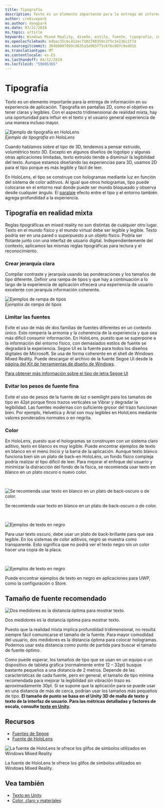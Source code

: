 ```yaml
---
title: Tipografía
description: Texto es un elemento importante para la entrega de información en su experiencia de aplicación.
author: cre8ivepark
ms.author: dongpark
ms.date: 03/21/2018
ms.topic: article
keywords: Windows Mixed Reality, diseño, estilo, fuente, tipografía, interfaz de usuario, experiencia de usuario
ms.openlocfilehash: b4bac35cbc412ec7102748350c2f5c1e236c2f7d
ms.sourcegitcommit: 384b0087899cd835a3a965f75c6f6c607c9edd1b
ms.translationtype: MT
ms.contentlocale: es-ES
ms.lasthandoff: 04/12/2019
ms.locfileid: "59605365"
---
```

# <a name="typography"></a>Tipografía

Texto es un elemento importante para la entrega de información en su experiencia de aplicación. Tipografía en pantallas 2D, como el objetivo es tener claras y legibles. Con el aspecto tridimensional de realidad mixta, hay una oportunidad para influir en el texto y el usuario general experiencia de una manera incluso mayor.

![Ejemplo de tipografía en HoloLens](images/640px-typography-hero2.jpg)<br>
*Ejemplo de tipografía en HoloLens*

Cuando hablamos sobre el tipo de 3D, tendemos a pensar extruido, volumétrico texto 3D. Excepto en algunos diseños de logotipo y algunas otras aplicaciones limitadas, texto extruido tiende a disminuir la legibilidad del texto. Aunque estamos diseñando las experiencias para 3D, usamos 2D para el tipo porque es más legible y fácil de leer.

En HoloLens, el tipo se construye con hologramas mediante luz en función del sistema de color aditivos. Al igual que otros hologramas, tipo puede colocarse en el entorno real donde puede ser mundo bloqueado y observa desde cualquier ángulo. El [paralaje](https://en.wikipedia.org/wiki/Parallax) efecto entre el tipo y el entorno también agrega profundidad a la experiencia.

## <a name="typography-in-mixed-reality"></a>Tipografía en realidad mixta

Reglas tipográficas en mixed reality no son distintas de cualquier otro lugar. Texto en el mundo físico y el mundo virtual debe ser legible y legible. Texto podría ser en una pared o superpuesto a un objeto físico. Podría ser flotante junto con una interfaz de usuario digital. Independientemente del contexto, aplicamos las mismas reglas tipográficas para lectura y el reconocimiento.

### <a name="create-clear-hierarchy"></a>Crear jerarquía clara

Compilar contraste y jerarquía usando las ponderaciones y los tamaños de tipo diferente. Definir una rampa de tipos y que hay a continuación a lo largo de la experiencia de aplicación ofrecerá una experiencia de usuario excelente con jerarquía información coherente.

![Ejemplos de rampa de tipos](images/typography-ramp-1000px.jpg)<br>
*Ejemplos de rampa de tipos*

### <a name="limit-your-fonts"></a>Limitar las fuentes

Evite el uso de más de dos familias de fuentes diferentes en un contexto único. Esto rompería la armonía y la coherencia de la experiencia y que sea más difícil consumir información. En HoloLens, puesto que se superpone a la información del entorno físico, con demasiados estilos de fuente se degradará la experiencia. Segoe UI es la fuente para todos los diseños digitales de Microsoft. Se usa de forma coherente en el shell de Windows Mixed Reality. Puede descargar el archivo de la fuente Segoe UI desde la [página del Kit de herramientas de diseño de Windows](https://docs.microsoft.com/windows/uwp/design-downloads/).

[Para obtener más información sobre el tipo de letra Segoe UI](https://docs.microsoft.com/windows/uwp/design/style/typography)

### <a name="avoid-thin-font-weights"></a>Evitar los pesos de fuente fina

Evite el uso de pesos de la fuente de luz o semilight para los tamaños de tipo en 42pt porque finos trazos verticales se Vibrar y degradar la legibilidad. Las fuentes modernas con suficiente grosor del trazo funcionan bien. Por ejemplo, Helvetica y Arial son muy legibles en HoloLens mediante valores ponderados normales o en negrita.

### <a name="color"></a>Color

En HoloLens, puesto que el hologramas se construyen con un sistema claro aditivo, texto en blanco es muy legible. Puede encontrar ejemplos de texto en blanco en el menú Inicio y la barra de la aplicación. Aunque texto blanco funciona bien sin un plato de back-en HoloLens, un fondo físico compleja podría realizar el tipo difícil de leer. Para mejorar el enfoque del usuario y minimizar la distracción del fondo de la física, se recomienda usar texto en blanco en un plato oscuro o nuevo color.

<br>


![Se recomienda usar texto en blanco en un plato de back-oscuro o de color.](images/typography-whiteonblack2-1000px.jpg)

Se recomienda usar texto en blanco en un plato de back-oscuro o de color.

<br>


![Ejemplos de texto en negro](images/640px-typography-textcolors.jpg)

Para usar texto oscuro, debe usar un plato de back-brillante para que sea legible. En los sistemas de color aditivos, negro se muestra como transparente. Esto significa que no podrá ver el texto negro sin un color hacer una copia de la placa.

<br>


![Ejemplos de texto en negro](images/640px-typography-blackonwhite.jpg)

Puede encontrar ejemplos de texto en negro en aplicaciones para UWP, como la configuración o Store.

## <a name="recommended-font-size"></a>Tamaño de fuente recomendado

![Dos medidores es la distancia óptima para mostrar texto.](images/typography-distance-1000px.jpg)

Dos medidores es la distancia óptima para mostrar texto.

Puesto que la realidad mixta implica profundidad tridimensional, no resulta siempre fácil comunicarse el tamaño de la fuente. Para mayor comodidad del usuario, dos medidores es la distancia óptima para colocar hologramas. Podemos usar esta distancia como punto de partida para buscar el tamaño de fuente óptimo.

Como puede esperar, los tamaños de tipo que se usan en un equipo o un dispositivo de tableta gráfica (normalmente entre 12 – 32pt) busque bastante pequeños a una distancia de 2 metros. Depende de las características de cada fuente, pero en general, el tamaño de tipo mínima recomendada para mejorar la legibilidad sin vibración trazo es aproximadamente 30pt. Si se supone que la aplicación para se puede usar en una distancia de más de cerca, podrían usar los tamaños más pequeños de tipo. **El tamaño de punto se basa en el Unity 3D de malla de texto y texto de la interfaz de usuario. Para las métricas detalladas y factores de escala, consulte [texto en Unity](text-in-unity.md).**

## <a name="resources"></a>Recursos
* [Fuentes de Segoe](http://download.microsoft.com/download/1/B/C/1BCF071A-78EE-4968-ACBE-15461C274B61/Segoe%20fonts%20v1705.zip)
* [Fuente de HoloLens](http://download.microsoft.com/download/3/8/D/38D659E2-4B9C-413A-B2E7-1956181DC427/Hololens%20font.zip)

![La fuente de HoloLens le ofrece los glifos de símbolos utilizados en Windows Mixed Reality](images/300px-hololensmdl2symbols.jpg)

La fuente de HoloLens le ofrece los glifos de símbolos utilizados en Windows Mixed Reality.

## <a name="see-also"></a>Vea también
* [Texto en Unity](http://holodocsfuture/index.php?title=Text_in_Unity&action=edit&redlink=1)
* [Color, claro y materiales](color,-light-and-materials.md)
